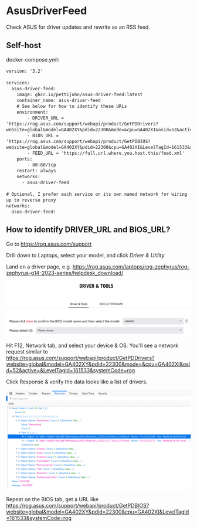 # AsusDriverFeed
Check ASUS for driver updates and rewrite as an RSS feed.

## Self-host

docker-compose.yml:
```
version: '3.2'

services:
  asus-driver-feed:
    image: ghcr.io/pettijohn/asus-driver-feed:latest
    container_name: asus-driver-feed
    # See below for how to identify these URLs
    environment: 
        - DRIVER_URL = 'https://rog.asus.com/support/webapi/product/GetPDDrivers?website=global&model=GA402XY&pdid=22300&mode=&cpu=GA402XI&osid=52&active=&LevelTagId=161533&systemCode=rog'
        - BIOS_URL = 'https://rog.asus.com/support/webapi/product/GetPDBIOS?website=global&model=GA402XY&pdid=22300&cpu=GA402XI&LevelTagId=161533&systemCode=rog'
        - FEED_URL = 'https://full.url.where.you.host.this/feed.xml'
    ports:
        - 80:80/tcp
    restart: always
    networks:
      - asus-driver-feed

# Optional, I prefer each service on its own named network for wiring up to reverse proxy
networks:
  asus-driver-feed:
```



## How to identify DRIVER_URL and BIOS_URL?

Go to https://rog.asus.com/support

Drill down to Laptops, select your model, and click *Driver & Utility*

Land on a driver page, e.g. https://rog.asus.com/laptops/rog-zephyrus/rog-zephyrus-g14-2023-series/helpdesk_download/

![ASUS driver download page screenshot](docs/driver.png)

Hit F12, Network tab, and select your device & OS. You'll see a network request similar to https://rog.asus.com/support/webapi/product/GetPDDrivers?website=global&model=GA402XY&pdid=22300&mode=&cpu=GA402XI&osid=52&active=&LevelTagId=161533&systemCode=rog

Click Response & verify the data looks like a list of drivers.

![Network inspector of driver details JSON](docs/json.png)

Repeat on the BIOS tab, get a URL like https://rog.asus.com/support/webapi/product/GetPDBIOS?website=global&model=GA402XY&pdid=22300&cpu=GA402XI&LevelTagId=161533&systemCode=rog